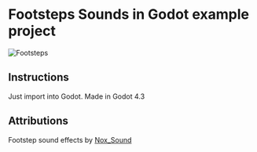 # Footsteps Sounds in Godot example project

![Footsteps](https://github.com/user-attachments/assets/188e5f70-223c-4e7b-b9ce-42d5fbf08080)

## Instructions

Just import into Godot.
Made in Godot 4.3

## Attributions

Footstep sound effects by [Nox_Sound](https://freesound.org/people/Nox_Sound/)

